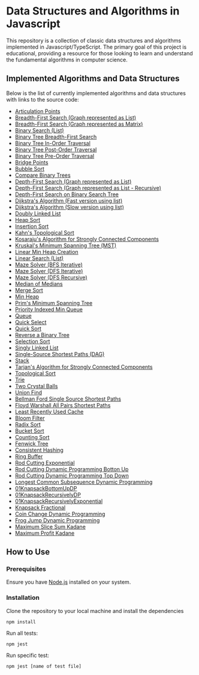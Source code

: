 # Data Structures and Algorithms in Javascript

This repository is a collection of classic data structures and algorithms implemented in Javascript/TypeScript. The primary goal of this project is educational, providing a resource for those looking to learn and understand the fundamental algorithms in computer science.

## Implemented Algorithms and Data Structures

Below is the list of currently implemented algorithms and data structures with links to the source code:

-   [Articulation Points](./src/ArticulationPoints.ts)
-   [Breadth-First Search (Graph represented as List)](./src/BFSGraphList.ts)
-   [Breadth-First Search (Graph represented as Matrix)](./src/BFSGraphMatrix.ts)
-   [Binary Search (List)](./src/BinarySearchList.ts)
-   [Binary Tree Breadth-First Search](./src/BinaryTreeBFS.ts)
-   [Binary Tree In-Order Traversal](./src/BinaryTreeInOrder.ts)
-   [Binary Tree Post-Order Traversal](./src/BinaryTreePostOrder.ts)
-   [Binary Tree Pre-Order Traversal](./src/BinaryTreePreOrder.ts)
-   [Bridge Points](./src/BridgePoints.ts)
-   [Bubble Sort](./src/BubbleSort.ts)
-   [Compare Binary Trees](./src/CompareBinaryTrees.ts)
-   [Depth-First Search (Graph represented as List)](./src/DFSGraphListIterative.ts)
-   [Depth-First Search (Graph represented as List - Recursive)](./src/DFSGraphListRecursive.ts)
-   [Depth-First Search on Binary Search Tree](./src/DFSOnBinarySearchTree.ts)
-   [Dijkstra's Algorithm (Fast version using list)](./src/DijkstraListFast.ts)
-   [Dijkstra's Algorithm (Slow version using list)](./src/DijkstraListSlow.ts)
-   [Doubly Linked List](./src/DoublyLinkedList.ts)
-   [Heap Sort](./src/HeapSort.ts)
-   [Insertion Sort](./src/InsertionSort.ts)
-   [Kahn's Topological Sort](./src/KahnTopologicalSort.ts)
-   [Kosaraju's Algorithm for Strongly Connected Components](./src/KosarajuStrongConnectedComponents.ts)
-   [Kruskal's Minimum Spanning Tree (MST)](./src/KruskalMST.ts)
-   [Linear Min Heap Creation](./src/LinearMinHeapCreation.ts)
-   [Linear Search (List)](./src/LinearSearchList.ts)
-   [Maze Solver (BFS Iterative)](./src/MazeSolverBFSIterative.ts)
-   [Maze Solver (DFS Iterative)](./src/MazeSolverDFSIterative.ts)
-   [Maze Solver (DFS Recursive)](./src/MazeSolverDFSRecursive.ts)
-   [Median of Medians](./src/MedianOfMedians.ts)
-   [Merge Sort](./src/MergeSort.ts)
-   [Min Heap](./src/MinHeap.ts)
-   [Prim's Minimum Spanning Tree](./src/PrimsMST.ts)
-   [Priority Indexed Min Queue](./src/PriorityIndexedMinQueue.ts)
-   [Queue](./src/Queue.ts)
-   [Quick Select](./src/QuickSelect.ts)
-   [Quick Sort](./src/QuickSort.ts)
-   [Reverse a Binary Tree](./src/ReverseBinaryTree.ts)
-   [Selection Sort](./src/SelectSort.ts)
-   [Singly Linked List](./src/SinglyLinkedList.ts)
-   [Single-Source Shortest Paths (DAG)](./src/SSSPDAG.ts)
-   [Stack](./src/Stack.ts)
-   [Tarjan's Algorithm for Strongly Connected Components](./src/TarjanStrongConnectedComponents.ts)
-   [Topological Sort](./src/TopologicalSort.ts)
-   [Trie](./src/Trie.ts)
-   [Two Crystal Balls](./src/TwoCrystalBalls.ts)
-   [Union Find](./src/UnionFind.ts)
-   [Bellman Ford Single Source Shortest Paths](./src/BellmanFord.ts)
-   [Floyd Warshall All Pairs Shortest Paths](./src/FloydWarshallAPSP.ts)
-   [Least Recently Used Cache](./src/LeastRecentlyUsedCache.ts)
-   [Bloom Filter](./src/BloomFilter.ts)
-   [Radix Sort](./src/RadixSort.ts)
-   [Bucket Sort](./src/BucketSort.ts)
-   [Counting Sort](./src/CountingSort.ts)
-   [Fenwick Tree](./src/FenwickTree.ts)
-   [Consistent Hashing](./src/ConsistentHashing.ts)
-   [Ring Buffer](./src/RingBuffer.ts)
-   [Rod Cutting Exponential](./src/RodCuttingExponential.ts)
-   [Rod Cutting Dynamic Programming Botton Up](./src/RodCuttingDPBottonUp.ts)
-   [Rod Cutting Dynamic Programming Top Down](./src/RodCuttingDPTopDown.ts)
-   [Longest Common Subsequence Dynamic Programming](./src/LongestCommonSubsequenceDP.ts)
-   [01KnapsackBottomUpDP](./src/01KnapsackBottomUpDP.ts)
-   [01KnapsackRecursivelyDP](./src/01KnapsackRecursivelyDP.ts)
-   [01KnapsackRecursivelyExponential](./src/01KnapsackRecursivelyExponential.ts)
-   [Knapsack Fractional](./src/KnapsackFractional.ts)
-   [Coin Change Dynamic Programming](./src/CoinChangeDP.ts)
-   [Frog Jump Dynamic Programming](./src/FrogJumpDP.ts)
-   [Maximum Slice Sum Kadane](./src/MaximumSliceSumKadane.ts)
-   [Maximum Profit Kadane](./src/MaxProfitKadane.ts)

## How to Use

### Prerequisites

Ensure you have [Node.js](https://nodejs.org/) installed on your system.

### Installation

Clone the repository to your local machine and install the dependencies

```
npm install
```

Run all tests:

```
npm jest
```

Run specific test:

```
npm jest [name of test file]
```
